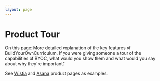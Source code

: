 ```yaml
---
layout: page
---
```


# Product Tour

<p class="lead">On this page: More detailed explanation of the key features of BuildYourOwnCurriculum. If you were giving someone a tour of the capabilities of BYOC, what would you show them and what would you say about why they're important?</p>

<p class="lead">See <a href="http://wistia.com/product">Wistia</a> and <a href="http://asana.com/product">Asana</a> product pages as examples.</p>